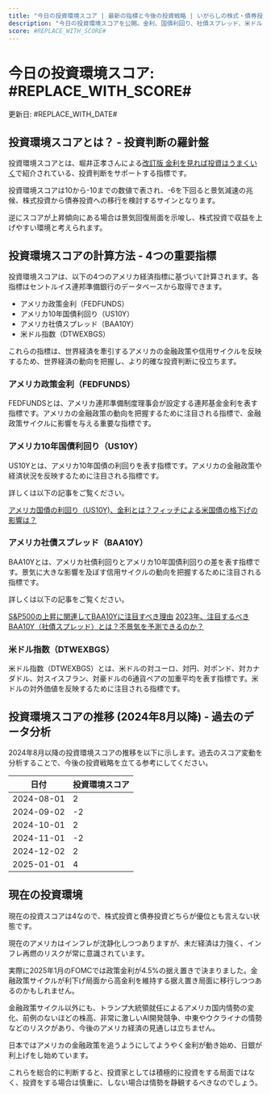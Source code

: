 ```yaml
---
title: "今日の投資環境スコア | 最新の指標と今後の投資戦略 | いがらしの株式・債券投資ノート – 初心者から学べる資産運用術"
description: "今日の投資環境スコアを公開。金利、国債利回り、社債スプレッド、米ドル指数から算出。株式投資、債券投資の判断に役立つ情報をお届けします。"
score: #REPLACE_WITH_SCORE#
---
```


# 今日の投資環境スコア: #REPLACE_WITH_SCORE#

更新日: #REPLACE_WITH_DATE#

## 投資環境スコアとは？ - 投資判断の羅針盤

投資環境スコアとは、堀井正孝さんによる[改訂版 金利を見れば投資はうまくいく](https://amzn.to/3WHpTbg)で紹介されている、投資判断をサポートする指標です。

投資環境スコアは10から-10までの数値で表され、-6を下回ると景気減速の兆候、株式投資から債券投資への移行を検討するサインとなります。

逆にスコアが上昇傾向にある場合は景気回復局面を示唆し、株式投資で収益を上げやすい環境と考えられます。

## 投資環境スコアの計算方法 - 4つの重要指標

投資環境スコアは、以下の4つのアメリカ経済指標に基づいて計算されます。各指標はセントルイス連邦準備銀行のデータベースから取得できます。

- アメリカ政策金利（FEDFUNDS）
- アメリカ10年国債利回り（US10Y）
- アメリカ社債スプレッド（BAA10Y）
- 米ドル指数（DTWEXBGS）

これらの指標は、世界経済を牽引するアメリカの金融政策や信用サイクルを反映するため、世界経済の動向を把握し、より的確な投資判断に役立ちます。

### アメリカ政策金利（FEDFUNDS）

FEDFUNDSとは、アメリカ連邦準備制度理事会が設定する連邦基金金利を表す指標です。アメリカの金融政策の動向を把握するために注目される指標で、金融政策サイクルに影響を与える重要な指標です。

### アメリカ10年国債利回り（US10Y）

US10Yとは、アメリカ10年国債の利回りを表す指標です。アメリカの金融政策や経済状況を反映するために注目される指標です。

詳しくは以下の記事をご覧ください。

[アメリカ国債の利回り（US10Y)、金利とは？フィッチによる米国債の格下げの影響は？](https://ukatanomitama.com/post/33/)

### アメリカ社債スプレッド（BAA10Y）

BAA10Yとは、アメリカ社債利回りとアメリカ10年国債利回りの差を表す指標です。景気に大きな影響を及ぼす信用サイクルの動向を把握するために注目される指標です。

詳しくは以下の記事をご覧ください。

[S&P500の上昇に関連してBAA10Yに注目すべき理由](https://ukatanomitama.com/post/23/)
[2023年、注目するべきBAA10Y（社債スプレッド）とは？不景気を予測できるのか？](https://ukatanomitama.com/post/8/)

### 米ドル指数（DTWEXBGS）

米ドル指数（DTWEXBGS）とは、米ドルの対ユーロ、対円、対ポンド、対カナダドル、対スイスフラン、対豪ドルの6通貨ペアの加重平均を表す指標です。米ドルの対外価値を反映するために注目される指標です。

## 投資環境スコアの推移 (2024年8月以降) - 過去のデータ分析

2024年8月以降の投資環境スコアの推移を以下に示します。過去のスコア変動を分析することで、今後の投資戦略を立てる参考にしてください。

| 日付       | 投資環境スコア |
|------------|-------------|
| 2024-08-01 | 2           |
| 2024-09-02 | -2          |
| 2024-10-01 | 2           |
| 2024-11-01 | -2          |
| 2024-12-02 | 2           |
| 2025-01-01 | 4           |

## 現在の投資環境

現在の投資スコアは4なので、株式投資と債券投資どちらが優位とも言えない状態です。

現在のアメリカはインフレが沈静化しつつありますが、未だ経済は力強く、インフレ再燃のリスクが常に意識されています。

実際に2025年1月のFOMCでは政策金利が4.5%の据え置きで決まりました。金融政策サイクルが利下げ局面から高金利を維持する据え置き局面に移行しつつあるのかもしれません。

金融政策サイクル以外にも、トランプ大統領就任によるアメリカ国内情勢の変化、前例のないほどの株高、非常に激しいAI開発競争、中東やウクライナの情勢などのリスクがあり、今後のアメリカ経済の見通しは立ちません。

日本ではアメリカの金融政策を追うようにしてようやく金利が動き始め、日銀が利上げをし始めています。

これらを総合的に判断すると、投資家としては積極的に投資をする局面ではなく、投資をする場合は慎重に、しない場合は情勢を静観するべきなのでしょう。